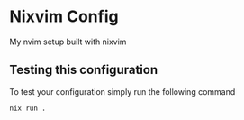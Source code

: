 # Nixvim Config

My nvim setup built with nixvim

## Testing this configuration

To test your configuration simply run the following command

```
nix run .
```

